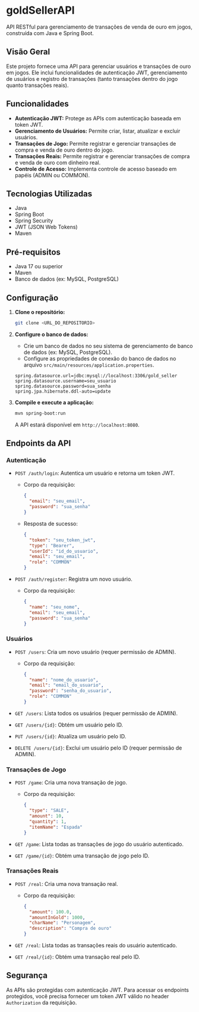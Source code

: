 # goldSellerAPI

API RESTful para gerenciamento de transações de venda de ouro em jogos, construída com Java e Spring Boot.

## Visão Geral

Este projeto fornece uma API para gerenciar usuários e transações de ouro em jogos. Ele inclui funcionalidades de autenticação JWT, gerenciamento de usuários e registro de transações (tanto transações dentro do jogo quanto transações reais).

## Funcionalidades

*   **Autenticação JWT:** Protege as APIs com autenticação baseada em token JWT.
*   **Gerenciamento de Usuários:** Permite criar, listar, atualizar e excluir usuários.
*   **Transações de Jogo:** Permite registrar e gerenciar transações de compra e venda de ouro dentro do jogo.
*   **Transações Reais:** Permite registrar e gerenciar transações de compra e venda de ouro com dinheiro real.
*   **Controle de Acesso:** Implementa controle de acesso baseado em papéis (ADMIN ou COMMON).

## Tecnologias Utilizadas

*   Java
*   Spring Boot
*   Spring Security
*   JWT (JSON Web Tokens)
*   Maven

## Pré-requisitos

*   Java 17 ou superior
*   Maven
*   Banco de dados (ex: MySQL, PostgreSQL)

## Configuração

1.  **Clone o repositório:**

    ```bash
    git clone <URL_DO_REPOSITORIO>
    ```

2.  **Configure o banco de dados:**

    *   Crie um banco de dados no seu sistema de gerenciamento de banco de dados (ex: MySQL, PostgreSQL).
    *   Configure as propriedades de conexão do banco de dados no arquivo `src/main/resources/application.properties`.

    ```properties
    spring.datasource.url=jdbc:mysql://localhost:3306/gold_seller
    spring.datasource.username=seu_usuario
    spring.datasource.password=sua_senha
    spring.jpa.hibernate.ddl-auto=update
    ```

3.  **Compile e execute a aplicação:**

    ```bash
    mvn spring-boot:run
    ```

    A API estará disponível em `http://localhost:8080`.

## Endpoints da API

### Autenticação

*   `POST /auth/login`: Autentica um usuário e retorna um token JWT.
    *   Corpo da requisição:

        ```json
        {
          "email": "seu_email",
          "password": "sua_senha"
        }
        ```

    *   Resposta de sucesso:

        ```json
        {
          "token": "seu_token_jwt",
          "type": "Bearer",
          "userId": "id_do_usuario",
          "email": "seu_email",
          "role": "COMMON"
        }
        ```

*   `POST /auth/register`: Registra um novo usuário.
    *   Corpo da requisição:

        ```json
        {
          "name": "seu_nome",
          "email": "seu_email",
          "password": "sua_senha"
        }
        ```

### Usuários

*   `POST /users`: Cria um novo usuário (requer permissão de ADMIN).
    *   Corpo da requisição:

        ```json
        {
          "name": "nome_do_usuario",
          "email": "email_do_usuario",
          "password": "senha_do_usuario",
          "role": "COMMON"
        }
        ```

*   `GET /users`: Lista todos os usuários (requer permissão de ADMIN).
*   `GET /users/{id}`: Obtém um usuário pelo ID.
*   `PUT /users/{id}`: Atualiza um usuário pelo ID.
*   `DELETE /users/{id}`: Exclui um usuário pelo ID (requer permissão de ADMIN).

### Transações de Jogo

*   `POST /game`: Cria uma nova transação de jogo.
    *   Corpo da requisição:

        ```json
        {
          "type": "SALE",
          "amount": 10,
          "quantity": 1,
          "itemName": "Espada"
        }
        ```

*   `GET /game`: Lista todas as transações de jogo do usuário autenticado.
*   `GET /game/{id}`: Obtém uma transação de jogo pelo ID.

### Transações Reais

*   `POST /real`: Cria uma nova transação real.
    *   Corpo da requisição:

        ```json
        {
          "amount": 100.0,
          "amountInGold": 1000,
          "charName": "Personagem",
          "description": "Compra de ouro"
        }
        ```

*   `GET /real`: Lista todas as transações reais do usuário autenticado.
*   `GET /real/{id}`: Obtém uma transação real pelo ID.

## Segurança

As APIs são protegidas com autenticação JWT. Para acessar os endpoints protegidos, você precisa fornecer um token JWT válido no header `Authorization` da requisição.

